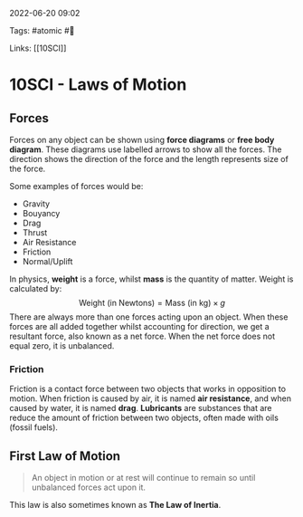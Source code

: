 2022-06-20 09:02

Tags: #atomic #🌰

Links: [[10SCI]]

# 10SCI - Laws of Motion
## Forces
Forces on any object can be shown using **force diagrams** or **free body diagram**. These diagrams use labelled arrows to show all the forces. The direction shows the direction of the force and the length represents size of the force.

Some examples of forces would be:
- Gravity
- Bouyancy
- Drag
- Thrust
- Air Resistance
- Friction
- Normal/Uplift

In physics, **weight** is a force, whilst **mass** is the quantity of matter. Weight is calculated by: $$\text{Weight (in Newtons)} = \text{Mass (in kg)} \times g$$
There are always more than one forces acting upon an object. When these forces are all added together whilst accounting for direction, we get a resultant force, also known as a net force. When the net force does not equal zero, it is unbalanced.
### Friction
Friction is a contact force between two objects that works in opposition to motion. When friction is caused by air, it is named **air resistance**, and when caused by water, it is named **drag**. **Lubricants** are substances that are reduce the amount of friction between two objects, often made with oils (fossil fuels).
## First Law of Motion
> An object in motion or at rest will continue to remain so until unbalanced forces act upon it.

This law is also sometimes known as **The Law of Inertia**.